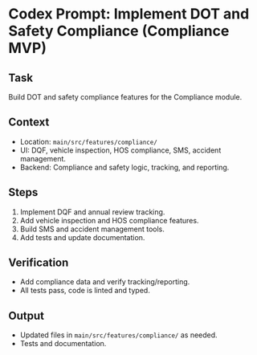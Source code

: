# Codex Prompt: Implement DOT and Safety Compliance (Compliance MVP)

## Task
Build DOT and safety compliance features for the Compliance module.

## Context
- Location: `main/src/features/compliance/`
- UI: DQF, vehicle inspection, HOS compliance, SMS, accident management.
- Backend: Compliance and safety logic, tracking, and reporting.

## Steps
1. Implement DQF and annual review tracking.
2. Add vehicle inspection and HOS compliance features.
3. Build SMS and accident management tools.
4. Add tests and update documentation.

## Verification
- Add compliance data and verify tracking/reporting.
- All tests pass, code is linted and typed.

## Output
- Updated files in `main/src/features/compliance/` as needed.
- Tests and documentation.

